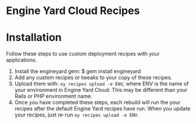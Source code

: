 Engine Yard Cloud Recipes
===============

Installation
============

Follow these steps to use custom deployment recipes with your applications.

1. Install the engineyard gem:
  $ gem install engineyard
2. Add any custom recipes or tweaks to your copy of these recipes.
3. Upload them with: `ey recipes upload -e ENV`, where ENV is the name of your
  environment in Engine Yard Cloud. This may be different than your Rails or PHP
  environment name.
4. Once you have completed these steps, each rebuild will run the your
  recipes after the default Engine Yard recipes have run. When you
  update your recipes, just re-run `ey recipes upload -e ENV`.
